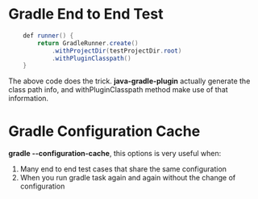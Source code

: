 # Gradle End to End Test
```java
    def runner() {
        return GradleRunner.create()
            .withProjectDir(testProjectDir.root)
            .withPluginClasspath()
    }
```

The above code does the trick. **java-gradle-plugin** actually generate the class path info, and withPluginClasspath
method make use of that information.

# Gradle Configuration Cache
**gradle --configuration-cache**, this options is very useful when:
1. Many end to end test cases that share the same configuration
2. When you run gradle task again and again without the change of configuration
